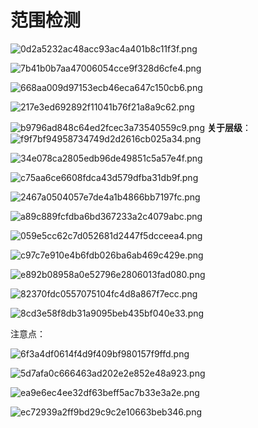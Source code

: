 # 范围检测

![0d2a5232ac48acc93ac4a401b8c11f3f.png](image/0d2a5232ac48acc93ac4a401b8c11f3f.png)

![7b41b0b7aa47006054cce9f328d6cfe4.png](image/7b41b0b7aa47006054cce9f328d6cfe4.png)

![668aa009d97153ecb46eca647c150cb6.png](image/668aa009d97153ecb46eca647c150cb6.png)

![217e3ed692892f11041b76f21a8a9c62.png](image/217e3ed692892f11041b76f21a8a9c62.png)

![b9796ad848c64ed2fcec3a73540559c9.png](image/b9796ad848c64ed2fcec3a73540559c9.png)
**关于层级**：
![f9f7bf94958734749d2d2616cb025a34.png](image/f9f7bf94958734749d2d2616cb025a34.png)

![34e078ca2805edb96de49851c5a57e4f.png](image/34e078ca2805edb96de49851c5a57e4f.png)

![c75aa6ce6608fdca43d579dfba31db9f.png](image/c75aa6ce6608fdca43d579dfba31db9f.png)

![2467a0504057e7de4a1b4866bb7197fc.png](image/2467a0504057e7de4a1b4866bb7197fc.png)

![a89c889fcfdba6bd367233a2c4079abc.png](image/a89c889fcfdba6bd367233a2c4079abc.png)

![059e5cc62c7d052681d2447f5dcceea4.png](image/059e5cc62c7d052681d2447f5dcceea4.png)

![c97c7e910e4b6fdb026ba6ab469c429e.png](image/c97c7e910e4b6fdb026ba6ab469c429e.png)

![e892b08958a0e52796e2806013fad080.png](image/e892b08958a0e52796e2806013fad080.png)

![82370fdc0557075104fc4d8a867f7ecc.png](image/82370fdc0557075104fc4d8a867f7ecc.png)

![8cd3e58f8db31a9095beb435bf040e33.png](image/8cd3e58f8db31a9095beb435bf040e33.png)

注意点：

![6f3a4df0614f4d9f409bf980157f9ffd.png](image/6f3a4df0614f4d9f409bf980157f9ffd.png)

![5d7afa0c666463ad202e2e852e48a923.png](image/5d7afa0c666463ad202e2e852e48a923.png)

![ea9e6ec4ee32df63beff5ac7b33e3a2e.png](image/ea9e6ec4ee32df63beff5ac7b33e3a2e.png)

![ec72939a2ff9bd29c9c2e10663beb346.png](image/ec72939a2ff9bd29c9c2e10663beb346.png)
